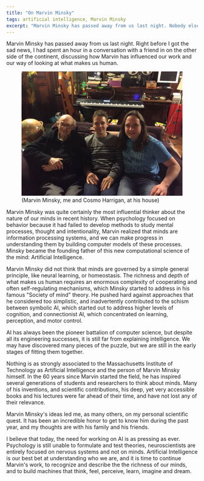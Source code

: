 ```yaml
---
title: "On Marvin Minsky"
tags: artificial intelligence, Marvin Minsky
excerpt: "Marvin Minsky has passed away from us last night. Nobody else in the 20th century has influenced our work and our way of looking at what makes us human like Marvin did."
---
```


Marvin Minsky has passed away from us last night. Right before I got the sad news, I had spent an hour in a conversation with a friend in on the other side of the continent, discussing how Marvin has influenced our work and our way of looking at what makes us human.


<figure>
    <img src="/images/on-marvin-minsky/minsky.jpg" />
    <figcaption>(Marvin Minsky, me and Cosmo Harrigan, at his house)</figcaption>
</figure>


Marvin Minsky was quite certainly the most influential thinker about the nature of our minds in recent history. When psychology focused on behavior because it had failed to develop methods to study mental processes, thought and intentionality, Marvin realized that minds are information processing systems, and we can make progress in understanding them by building computer models of these processes. Minsky became the founding father of this new computational science of the mind: Artificial Intelligence. 

Marvin Minsky did not think that minds are governed by a simple general principle, like neural learning, or homeostasis. The richness and depth of what makes us human requires an enormous complexity of cooperating and often self-regulating mechanisms, which Minsky started to address in his famous "Society of mind" theory. He pushed hard against approaches that he considered too simplistic, and inadvertently contributed to the schism between symbolic AI, which started out to address higher levels of cognition, and connectionist AI, which concentrated on learning, perception, and motor control.

AI has always been the pioneer battalion of computer science, but despite all its engineering successes, it is still far from explaining intelligence. We may have discovered many pieces of the puzzle, but we are still in the early stages of fitting them together.

Nothing is as strongly associated to the Massachusetts Institute of Technology as Artificial Intelligence and the person of Marvin Minsky himself. In the 60 years since Marvin started the field, he has inspired several generations of students and researchers to think about minds. Many of his inventions, and scientific contributions, his deep, yet very accessible books and his lectures were far ahead of their time, and have not lost any of their relevance.


Marvin Minsky's ideas led me, as many others, on my personal scientific quest. It has been an incredible honor to get to know him during the past year, and my thoughts are with his family and his friends.

I believe that today, the need for working on AI is as pressing as ever. Psychology is still unable to formulate and test theories, neuroscientists are entirely focused on nervous systems and not on minds. Artificial Intelligence is our best bet at understanding who we are, and it is time to continue Marvin's work, to recognize and describe the the richness of our minds, and to build machines that think, feel, perceive, learn, imagine and dream.